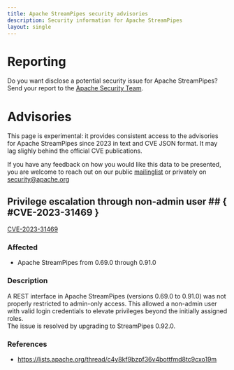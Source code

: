 ```yaml
---
title: Apache StreamPipes security advisories
description: Security information for Apache StreamPipes
layout: single
---
```


# Reporting

Do you want disclose a potential security issue for Apache StreamPipes? Send your report to the  [Apache Security Team](mailto:security@apache.org).

# Advisories

This page is experimental: it provides consistent access to the advisories for Apache StreamPipes since 2023 in text and CVE JSON format. It may lag slighly behind the official CVE publications. 

If you have any feedback on how you would like this data to be presented, you are welcome to reach out on our public [mailinglist](/mailinglist) or privately on [security@apache.org](mailto:security@apache.org)

## Privilege escalation through non-admin user ## { #CVE-2023-31469 }

[CVE-2023-31469](./CVE-2023-31469.cve.json)

### Affected

* Apache StreamPipes from 0.69.0 through 0.91.0


### Description



A REST interface in Apache StreamPipes (versions 0.69.0 to 0.91.0) <span style="background-color: rgb(255, 255, 255);">was not properly restricted to admin-only access. This </span>allowed a non-admin user with valid login credentials to elevate privileges beyond the initially assigned roles.<br>The issue is resolved by upgrading to StreamPipes 0.92.0.



### References
* https://lists.apache.org/thread/c4y8kf9bzpf36v4bottfmd8tc9cxo19m
